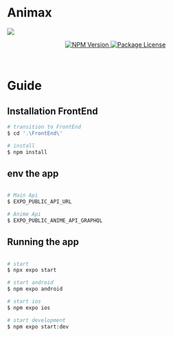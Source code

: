 # Animax

<img src='https://i.imgur.com/Ezn88g8.png' />

<p align="center" >
  <a href="https://www.npmjs.com/~nestjscore" target="_blank">
  <img src="https://img.shields.io/npm/v/@nestjs/core.svg" alt="NPM Version" />
  </a>
  <a href="https://www.npmjs.com/~nestjscore" target="_blank">
  <img src="https://img.shields.io/npm/l/@nestjs/core.svg" alt="Package License" />
  </a>
</p>

<br/> 

# Guide
## Installation FrontEnd

```bash
# transition to FrontEnd
$ cd '.\FrontEnd\'

# install
$ npm install
```
## env the app

```bash

# Main Api  
$ EXPO_PUBLIC_API_URL

# Anime Api
$ EXPO_PUBLIC_ANIME_API_GRAPHQL

```

## Running the app

```bash

# start  
$ npx expo start

# start android
$ npm expo android

# start ios
$ npm expo ios

# start development
$ npm expo start:dev
```
